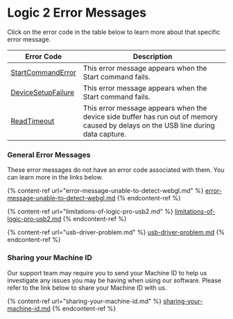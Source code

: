 # Logic 2 Error Messages

Click on the error code in the table below to learn more about that specific error message.

| Error Code                                                                            | Description                                                                                                                        |
| ------------------------------------------------------------------------------------- | ---------------------------------------------------------------------------------------------------------------------------------- |
| [StartCommandError](https://support.saleae.com/troubleshooting/start-command-error)   | This error message appears when the Start command fails.                                                                           |
| [DeviceSetupFailure](https://support.saleae.com/troubleshooting/device-setup-failure) | This error message appears when the Start command fails.                                                                           |
| [ReadTimeout](https://support.saleae.com/troubleshooting/device-not-able-to-keep-up)  | This error message appears when the device side buffer has run out of memory caused by delays on the USB line during data capture. |

### General Error Messages

These error messages do not have an error code associated with them. You can learn more in the links below.

{% content-ref url="error-message-unable-to-detect-webgl.md" %}
[error-message-unable-to-detect-webgl.md](error-message-unable-to-detect-webgl.md)
{% endcontent-ref %}

{% content-ref url="limitations-of-logic-pro-usb2.md" %}
[limitations-of-logic-pro-usb2.md](limitations-of-logic-pro-usb2.md)
{% endcontent-ref %}

{% content-ref url="usb-driver-problem.md" %}
[usb-driver-problem.md](usb-driver-problem.md)
{% endcontent-ref %}

### Sharing your Machine ID

Our support team may require you to send your Machine ID to help us investigate any issues you may be having when using our software. Please refer to the link below to share your Machine ID with us.

{% content-ref url="sharing-your-machine-id.md" %}
[sharing-your-machine-id.md](sharing-your-machine-id.md)
{% endcontent-ref %}



